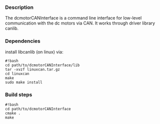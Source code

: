 ### Description ###
The dcmotorCANInterface is a command line interface for low-level communication with the dc motors via CAN.
It works through driver library canlib. 

### Dependencies ###
install libcanlib (on linux) via:

```
#!bash
cd path/to/dcmotorCANInterface/lib
tar -xvzf linuxcan.tar.gz
cd linuxcan
make
sudo make install
```
### Build steps ###

```
#!bash
cd path/to/dcmotorCANInterface
cmake .
make
```